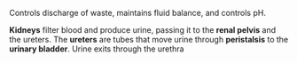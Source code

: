 Controls discharge of waste, maintains fluid balance, and controls pH.

**Kidneys** filter blood and produce urine, passing it to the **renal pelvis** and the ureters. The **ureters** are tubes that move urine through **peristalsis** to the **urinary bladder**. Urine exits through the urethra